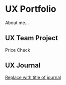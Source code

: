 # UX Portfolio

About me...

## UX Team Project

Price Check 

## UX Journal

[Replace with title of journal](journal/)
